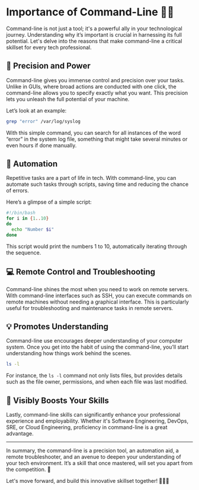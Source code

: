 # Importance of Command-Line 👨‍💻

Command-line is not just a tool; it's a powerful ally in your technological journey. Understanding why it’s important is crucial in harnessing its full potential. Let's delve into the reasons that make command-line a critical skillset for every tech professional.

## 🎯 Precision and Power

Command-line gives you immense control and precision over your tasks. Unlike in GUIs, where broad actions are conducted with one click, the command-line allows you to specify exactly what you want. This precision lets you unleash the full potential of your machine.

Let’s look at an example:

```bash
grep "error" /var/log/syslog
```
With this simple command, you can search for all instances of the word “error” in the system log file, something that might take several minutes or even hours if done manually.

## 🔄 Automation

Repetitive tasks are a part of life in tech. With command-line, you can automate such tasks through scripts, saving time and reducing the chance of errors.

Here’s a glimpse of a simple script:

```bash
#!/bin/bash
for i in {1..10}
do
  echo "Number $i"
done
```
This script would print the numbers 1 to 10, automatically iterating through the sequence.

## 💻 Remote Control and Troubleshooting

Command-line shines the most when you need to work on remote servers. With command-line interfaces such as SSH, you can execute commands on remote machines without needing a graphical interface. This is particularly useful for troubleshooting and maintenance tasks in remote servers.

## 💡 Promotes Understanding

Command-line use encourages deeper understanding of your computer system. Once you get into the habit of using the command-line, you’ll start understanding how things work behind the scenes.

```bash
ls -l
```
For instance, the `ls -l` command not only lists files, but provides details such as the file owner, permissions, and when each file was last modified.

## 👀 Visibly Boosts Your Skills

Lastly, command-line skills can significantly enhance your professional experience and employability. Whether it's Software Engineering, DevOps, SRE, or Cloud Engineering, proficiency in command-line is a great advantage.

---
In summary, the command-line is a precision tool, an automation aid, a remote troubleshooter, and an avenue to deepen your understanding of your tech environment. It’s a skill that once mastered, will set you apart from the competition. 🚀 

Let's move forward, and build this innovative skillset together! 💪🏾🔧